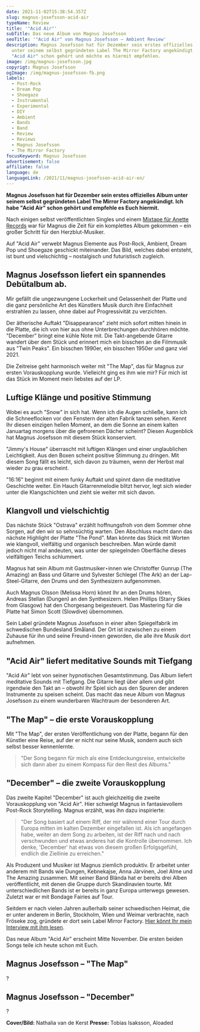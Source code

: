 ```yaml
---
date: 2021-11-02T15:38:54.357Z
slug: magnus-josefsson-acid-air
typeName: Review
title: '"Acid Air"'
subTitle: Das neue Album von Magnus Josefsson
seoTitle: '"Acid Air" von Magnus Josefsson – Ambient Review'
description: Magnus Josefsson hat für Dezember sein erstes offizielles Album
  unter seinem selbst gegründeten Label The Mirror Factory angekündigt. Ich habe
  "Acid Air" schon gehört und möchte es hiermit empfehlen.
image: /img/magnus-josefsson.jpg
copyrigt: Magnus Josefsson
ogImage: /img/magnus-josefsson-fb.png
labels:
  - Post-Rock
  - Dream Pop
  - Shoegaze
  - Instrumental
  - Experimental
  - DIY
  - Ambient
  - Bands
  - Band
  - Review
  - Reviews
  - Magnus Josefsson
  - The Mirror Factory
focusKeyword: Magnus Josefsson
advertisement: false
affiliate: false
language: de
languageLink: /2021/11/magnus-josefsson-acid-air-en/
---
```

**Magnus Josefsson hat für Dezember sein erstes offizielles Album unter seinem selbst gegründeten Label The Mirror Factory angekündigt. Ich habe "Acid Air" schon gehört und empfehle es Euch hiermit.**

Nach einigen selbst veröffentlichten Singles und einem [Mixtape für Anette Records](LINK) war für Magnus die Zeit für ein komplettes Album gekommen – ein großer Schritt für den Herzblut-Musiker.

Auf "Acid Air" verwebt Magnus Elemente aus Post-Rock, Ambient, Dream Pop und Shoegaze geschickt miteinander. Das Bild, welches dabei entsteht, ist bunt und vielschichtig – nostalgisch und futuristisch zugleich.

## Magnus Josefsson liefert ein spannendes Debütalbum ab.

Mir gefällt die ungezwungene Lockerheit und Gelassenheit der Platte und die ganz persönliche Art des Künstlers Musik durch ihre Einfachheit erstrahlen zu lassen, ohne dabei auf Progressivität zu verzichten.

Der ätherische Auftakt "Disappearance" zieht mich sofort mitten hinein in die Platte, die ich von hier aus ohne Unterbrechungen durchhören möchte. "December" bringt eine kühle Note mit. Die Takt-angebende Gitarre wandert über dem Stück und erinnert mich ein bisschen an die Filmmusik aus "Twin Peaks". Ein bisschen 1990er, ein bisschen 1950er und ganz viel 2021.

Die Zeitreise geht harmonisch weiter mit "The Map", das für Magnus zur ersten Vorauskopplung wurde. Vielleicht ging es ihm wie mir? Für mich ist das Stück im Moment mein liebstes auf der LP.

## Luftige Klänge und positive Stimmung

Wobei es auch "Snow" in sich hat. Wenn ich die Augen schließe, kann ich die Schneeflocken vor den Fenstern der alten Fabrik tanzen sehen. Kennt Ihr diesen einzigen hellen Moment, an dem die Sonne an einem kalten Januartag morgens über die gefrorenen Dächer scheint? Diesen Augenblick hat Magnus Josefsson mit diesem Stück konserviert.

"Jimmy's House" überrascht mit luftigen Klängen und einer unglaublichen Leichtigkeit. Aus den Boxen scheint positive Stimmung zu dringen. Mit diesem Song fällt es leicht, sich davon zu träumen, wenn der Herbst mal wieder zu grau erscheint.

"16:16" beginnt mit einem funky Auftakt und spinnt dann die meditative Geschichte weiter. Ein Hauch Gitarrenmelodie blitzt hervor, legt sich wieder unter die Klangschichten und zieht sie weiter mit sich davon.

## Klangvoll und vielschichtig

Das nächste Stück "Ostrava" erzählt hoffnungsfroh von dem Sommer ohne Sorgen, auf den wir so sehnsüchtig warten. Den Abschluss macht dann das nächste Highlight der Platte "The Pond". Man könnte das Stück mit Worten wie klangvoll, vielfältig und organisch beschreiben. Man würde damit jedoch nicht mal andeuten, was unter der spiegelnden Oberfläche dieses vielfältigen Teichs schlummert.

Magnus hat sein Album mit Gastmusiker⋆innen wie Christoffer Gunrup (The Amazing) an Bass und Gitarre und Sylvester Schlegel (The Ark) an der Lap-Steel-Gitarre, den Drums und den Synthesizern aufgenommen. 

Auch Magnus Olsson (Melissa Horn) könnt Ihr an den Drums hören, Andreas Stellan (Dungen) an den Synthesizern. Helen Phillips (Starry Skies from Glasgow) hat den Chorgesang beigesteuert. Das Mastering für die Platte hat Simon Scott (Slowdive) übernommen.

Sein Label gründete Magnus Josefsson in einer alten Spiegelfabrik im schwedischen Bundesland Småland. Der Ort ist inzwischen zu einem Zuhause für ihn und seine Freund⋆innen geworden, die alle ihre Musik dort aufnehmen.

## "Acid Air" liefert meditative Sounds mit Tiefgang

"Acid Air" lebt von seiner hypnotischen Gesamtstimmung. Das Album liefert meditative Sounds mit Tiefgang. Die Gitarre liegt über allem und gibt irgendwie den Takt an – obwohl ihr Spiel sich aus den Spuren der anderen Instrumente zu speisen scheint. Das macht das neue Album von Magnus Josefsson zu einem wunderbaren Wachtraum der besonderen Art.

## "The Map" – die erste Vorauskopplung

Mit "The Map", der ersten Veröffentlichung von der Platte,  begann für den Künstler eine Reise, auf der er nicht nur seine Musik, sondern auch sich selbst besser kennenlernte.

> "Der Song begann für mich als eine Entdeckungsreise, entwickelte sich dann aber zu einem Kompass für den Rest des Albums."

## "December" – die zweite Vorauskopplung

Das zweite Kapitel "December" ist auch gleichzeitig die zweite Vorauskopplung von "Acid Air". Hier schwelgt Magnus in fantasievollem Post-Rock Storytelling. Magnus erzählt, was ihn dazu inspirierte:

> "Der Song basiert auf einem Riff, der mir während einer Tour durch Europa mitten im kalten Dezember eingefallen ist. Als ich angefangen habe, weiter an dem Song zu arbeiten, ist der Riff nach und nach verschwunden und etwas anderes hat die Kontrolle übernommen. Ich denke, 'December' hat etwas von diesem großen Erfolgsgefühl, endlich die Ziellinie zu erreichen."

Als Produzent und Musiker ist Magnus ziemlich produktiv. Er arbeitet unter anderem mit Bands wie Dungen, Kebnekajse, Anna Järvinen, Joel Alme und The Amazing zusammen. Mit seiner Band Blända hat er bereits drei Alben veröffentlicht, mit denen die Gruppe durch Skandinavien tourte. Mit unterschiedlichen Bands ist er bereits in ganz Europa unterwegs gewesen. Zuletzt war er mit Bondage Fairies auf Tour.

Seitdem er nach vielen Jahren außerhalb seiner schwedischen Heimat, die er unter anderem in Berlin, Stockholm, Wien und Weimar verbrachte, nach Fröseke zog, gründete er dort sein Label Mirror Factory. [Hier könnt Ihr mein Interview mit ihm lesen](LINK).

Das neue Album "Acid Air" erscheint Mitte November. Die ersten beiden Songs teile ich heute schon mit Euch. 

## Magnus Josefsson – "The Map"

<Track spotify="7bQZK3gEQmLQA8yWplYFvS?si=e6dc3ca2586f4988" />?

## Magnus Josefsson – "December"

<Track spotify="7xszkGtIHgsUV13hrLlrAd?si=ebc28fa2be074cd2" />?

**Cover/Bild:** Nathalia van de Kerst
**Presse:** Tobias Isaksson, Aloaded

